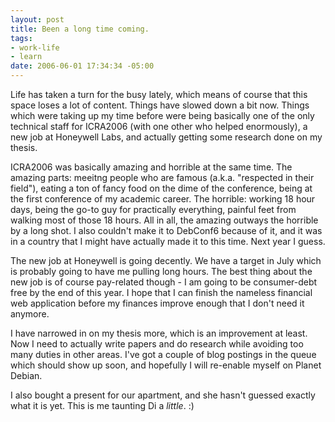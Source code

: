 ```yaml
--- 
layout: post
title: Been a long time coming.
tags: 
- work-life
- learn
date: 2006-06-01 17:34:34 -05:00
---
```

Life has taken a turn for the busy lately, which means of course that this space loses a lot of content.  Things have slowed down a bit now.  Things which were taking up my time before were being basically one of the only technical staff for ICRA2006 (with one other who helped enormously), a new job at Honeywell Labs, and actually getting some research done on my thesis.

ICRA2006 was basically amazing and horrible at the same time.  The amazing parts: meeitng people who are famous (a.k.a. "respected in their field"), eating a ton of fancy food on the dime of the conference, being at the first conference of my academic career.  The horrible: working 18 hour days, being the go-to guy for practically everything, painful feet from walking most of those 18 hours.  All in all, the amazing outways the horrible by a long shot.  I also couldn't make it to DebConf6 because of it, and it was in a country that I might have actually made it to this time.  Next year I guess.

The new job at Honeywell is going decently.  We have a target in July which is probably going to have me pulling long hours.  The best thing about the new job is of course pay-related though - I am going to be consumer-debt free by the end of this year.  I hope that I can finish the nameless financial web application before my finances improve enough that I don't need it anymore.

I have narrowed in on my thesis more, which is an improvement at least.  Now I need to actually write papers and do research while avoiding too many duties in other areas.  I've got a couple of blog postings in the queue which should show up soon, and hopefully I will re-enable myself on Planet Debian.

I also bought a present for our apartment, and she hasn't guessed exactly what it is yet.  This is me taunting Di a <em>little</em>. :)
